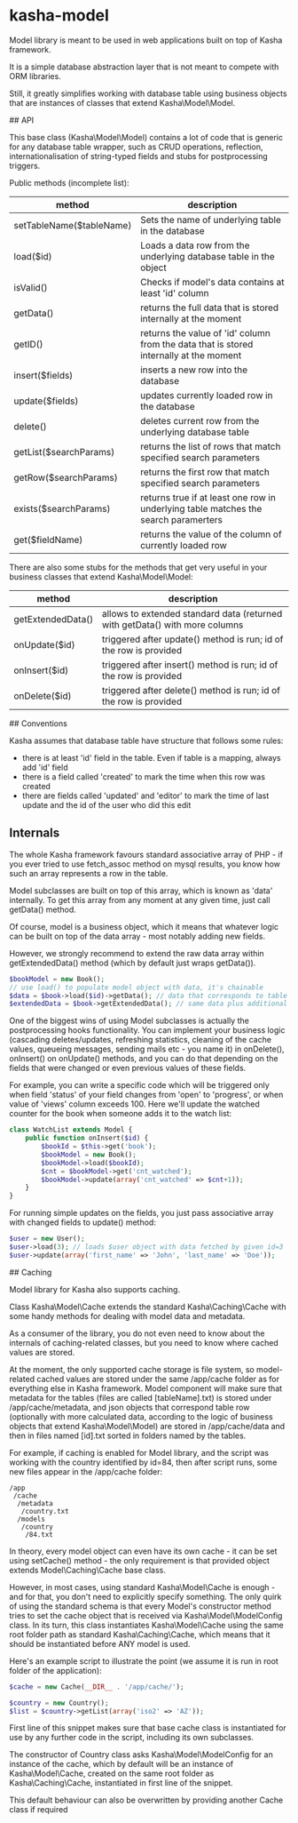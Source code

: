 # kasha-model

Model library is meant to be used in web applications built on top of Kasha framework.

It is a simple database abstraction layer that is not meant to compete with ORM libraries.

Still, it greatly simplifies working with database table using business objects that are instances of classes that extend Kasha\Model\Model.

## API

This base class (Kasha\Model\Model) contains a lot of code that is generic for any database table wrapper, such as CRUD operations, reflection, internationalisation of string-typed fields and stubs for postprocessing triggers.

Public methods (incomplete list):

| method | description|
|--------|------------|
| setTableName($tableName) | Sets the name of underlying table in the database |
| load($id) | Loads a data row from the underlying database table in the object |
| isValid() | Checks if model's data contains at least 'id' column |
| getData() | returns the full data that is stored internally at the moment |
| getID() | returns the value of 'id' column from the data that is stored internally at the moment |
| insert($fields) | inserts a new row into the database |
| update($fields) | updates currently loaded row in the database |
| delete() | deletes current row from the underlying database table |
| getList($searchParams) | returns the list of rows that match specified search parameters |
| getRow($searchParams) | returns the first row that match specified search parameters |
| exists($searchParams) | returns true if at least one row in underlying table matches the search paramerters |
| get($fieldName) | returns the value of the column of currently loaded row |

There are also some stubs for the methods that get very useful in your business classes that extend Kasha\Model\Model:

| method | description|
|--------|------------|
| getExtendedData() | allows to extended standard data (returned with getData() with more columns |
| onUpdate($id) | triggered after update() method is run; id of the row is provided |
| onInsert($id) | triggered after insert() method is run; id of the row is provided |
| onDelete($id) | triggered after delete() method is run; id of the row is provided |

## Conventions

Kasha assumes that database table have structure that follows some rules:

* there is at least 'id' field in the table. Even if table is a mapping, always add 'id' field
* there is a field called 'created' to mark the time when this row was created
* there are fields called 'updated' and 'editor' to mark the time of last update and the id of the user who did this edit

## Internals

The whole Kasha framework favours standard associative array of PHP - if you ever tried to use fetch_assoc method on mysql results, you know how such an array represents a row in the table.

Model subclasses are built on top of this array, which is known as 'data' internally. To get this array from any moment at any given time, just call getData() method.

Of course, model is a business object, which it means that whatever logic can be built on top of the data array - most notably adding new fields.

However, we strongly recommend to extend the raw data array within getExtendedData() method (which by default just wraps getData()).

```php
$bookModel = new Book();
// use load() to populate model object with data, it's chainable
$data = $book->load($id)->getData(); // data that corresponds to table structure
$extendedData = $book->getExtendedData(); // same data plus additional fields
```

One of the biggest wins of using Model subclasses is actually the postprocessing hooks functionality. You can implement your business logic (cascading deletes/updates, refreshing statistics, cleaning of the cache values, queueing messages, sending mails etc - you name it) in onDelete(), onInsert() on onUpdate() methods, and you can do that depending on the fields that were changed or even previous values of these fields.

For example, you can write a specific code which will be triggered only when field 'status' of your field changes from 'open' to 'progress', or when value of 'views' column exceeds 100. Here we'll update the watched counter for the book when someone adds it to the watch list:

```php
class WatchList extends Model {
	public function onInsert($id) {
		$bookId = $this->get('book');
		$bookModel = new Book();
		$bookModel->load($bookId);
		$cnt = $bookModel->get('cnt_watched');
		$bookModel->update(array('cnt_watched' => $cnt+1));
	}
}
```

For running simple updates on the fields, you just pass associative array with changed fields to update() method:

```php
$user = new User();
$user->load(3); // loads $user object with data fetched by given id=3
$user->update(array('first_name' => 'John', 'last_name' => 'Doe'));
```

## Caching

Model library for Kasha also supports caching.

Class Kasha\Model\Cache extends the standard Kasha\Caching\Cache with some handy methods for dealing with model data and metadata.

As a consumer of the library, you do not even need to know about the internals of caching-related classes, but you need to know where cached values are stored.

At the moment, the only supported cache storage is file system, so model-related cached values are stored under the same /app/cache folder as for everything else in Kasha framework.
Model component will make sure that metadata for the tables (files are called [tableName].txt) is stored under /app/cache/metadata, and json objects that correspond table row (optionally with more calculated data, according to the logic of business objects that extend Kasha\Model\Model) are stored in /app/cache/data and then in files named [id].txt sorted in folders named by the tables.

For example, if caching is enabled for Model library, and the script was working with the country identified by id=84, then after script runs, some new files appear in the /app/cache folder:

```
/app
 /cache
  /metadata
   /country.txt
  /models
   /country
    /84.txt
```

In theory, every model object can even have its own cache - it can be set using setCache() method - the only requirement is that provided object extends Model\Caching\Cache base class.

However, in most cases, using standard Kasha\Model\Cache is enough - and for that, you don't need to explicitly specify something. The only quirk of using the standard schema is that every Model's constructor method tries to set the cache object that is received via Kasha\Model\ModelConfig class.
In its turn, this class instantiates Kasha\Model\Cache using the same root folder path as standard Kasha\Caching\Cache, which means that it should be instantiated before ANY model is used.

Here's an example script to illustrate the point (we assume it is run in root folder of the application):

```php
$cache = new Cache(__DIR__ . '/app/cache/');

$country = new Country();
$list = $country->getList(array('iso2' => 'AZ'));
```

First line of this snippet makes sure that base cache class is instantiated for use by any further code in the script, including its own subclasses.

The constructor of Country class asks Kasha\Model\ModelConfig for an instance of the cache, which by default will be an instance of Kasha\Model\Cache, created on the same root folder as Kasha\Caching\Cache, instantiated in first line of the snippet.

This default behaviour can also be overwritten by providing another Cache class if required
